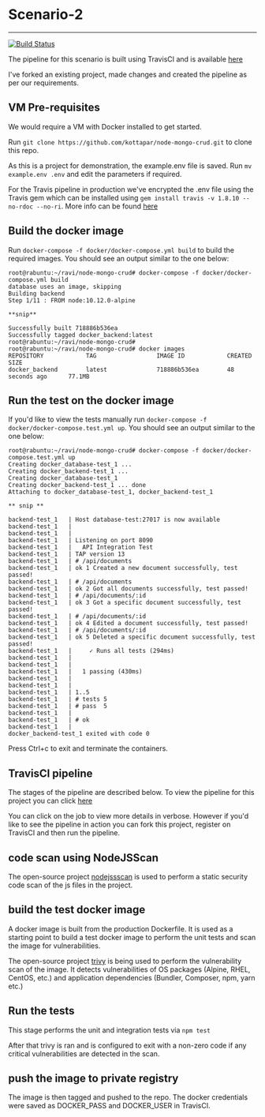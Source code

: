 # Scenario-2
------------

[![Build Status](https://travis-ci.org/kottapar/node-mongo-crud.svg?branch=master)](https://travis-ci.org/kottapar/node-mongo-crud)

The pipeline for this scenario is built using TravisCI and is available [here](https://travis-ci.org/kottapar/node-mongo-crud)

I've forked an existing project, made changes and created the pipeline as per our requirements.

VM Pre-requisites
-----------------

We would require a VM with Docker installed to get started. 

Run `git clone https://github.com/kottapar/node-mongo-crud.git` to clone this repo.

As this is a project for demonstration, the example.env file is saved. Run `mv example.env .env` and edit the parameters if required.

For the Travis pipeline in production we've encrypted the .env file using the Travis gem which can be installed using `gem install travis -v 1.8.10 --no-rdoc --no-ri`. More info can be found [here](https://docs.travis-ci.com/user/encrypting-files/)

Build the docker image
----------------------

Run `docker-compose -f docker/docker-compose.yml build` to build the required images. You should see an output similar to the one below:

```
root@rabuntu:~/ravi/node-mongo-crud# docker-compose -f docker/docker-compose.yml build
database uses an image, skipping
Building backend
Step 1/11 : FROM node:10.12.0-alpine

**snip**

Successfully built 718886b536ea
Successfully tagged docker_backend:latest
root@rabuntu:~/ravi/node-mongo-crud#
root@rabuntu:~/ravi/node-mongo-crud# docker images
REPOSITORY            TAG                 IMAGE ID            CREATED             SIZE
docker_backend        latest              718886b536ea        48 seconds ago      77.1MB
```

Run the test on the docker image
--------------------------------

If you'd like to view the tests manually run `docker-compose -f docker/docker-compose.test.yml up`. You should see an output similar to the one below:

```
root@rabuntu:~/ravi/node-mongo-crud# docker-compose -f docker/docker-compose.test.yml up
Creating docker_database-test_1 ...
Creating docker_backend-test_1 ...
Creating docker_database-test_1
Creating docker_backend-test_1 ... done
Attaching to docker_database-test_1, docker_backend-test_1

** snip **

backend-test_1   | Host database-test:27017 is now available
backend-test_1   |
backend-test_1   |
backend-test_1   | Listening on port 8090
backend-test_1   |   API Integration Test
backend-test_1   | TAP version 13
backend-test_1   | # /api/documents
backend-test_1   | ok 1 Created a new document successfully, test passed!
backend-test_1   | # /api/documents
backend-test_1   | ok 2 Got all documents successfully, test passed!
backend-test_1   | # /api/documents/:id
backend-test_1   | ok 3 Got a specific document successfully, test passed!
backend-test_1   | # /api/documents/:id
backend-test_1   | ok 4 Edited a document successfully, test passed!
backend-test_1   | # /api/documents/:id
backend-test_1   | ok 5 Deleted a specific document successfully, test passed!
backend-test_1   |     ✓ Runs all tests (294ms)
backend-test_1   |
backend-test_1   |
backend-test_1   |   1 passing (430ms)
backend-test_1   |
backend-test_1   |
backend-test_1   | 1..5
backend-test_1   | # tests 5
backend-test_1   | # pass  5
backend-test_1   |
backend-test_1   | # ok
backend-test_1   |
docker_backend-test_1 exited with code 0
```

Press Ctrl+c to exit and terminate the containers. 

TravisCI pipeline
-----------------

The stages of the pipeline are described below. To view the pipeline for this project you can click [here](https://travis-ci.org/kottapar/node-mongo-crud)

You can click on the job to view more details in verbose. However if you'd like to see the pipeline in action you can fork this project, register on TravisCI and then run the pipeline.

code scan using NodeJSScan
--------------------------
The open-source project [nodejssscan](https://github.com/ajinabraham/NodeJsScan) is used to perform a static security code scan of the js files in the project.

build the test docker image
---------------------------
A docker image is built from the production Dockerfile. It is used as a starting point to build a test docker image to perform the unit tests and scan the image for vulnerabilities.

The open-source project [trivy](https://github.com/knqyf263/trivy) is being used to perform the vulnerability scan of the image. It detects vulnerabilities of OS packages (Alpine, RHEL, CentOS, etc.) and application dependencies (Bundler, Composer, npm, yarn etc.)

Run the tests
-------------
This stage performs the unit and integration tests via `npm test`

After that trivy is ran and is configured to exit with a non-zero code if any critical vulnerabilities are detected in the scan.

push the image to private registry
----------------------------------
The image is then tagged and pushed to the repo. The docker credentials were saved as DOCKER_PASS and DOCKER_USER in TravisCI.
